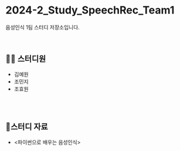 # 2024-2_Study_SpeechRec_Team1
음성인식 1팀 스터디 저장소입니다.

<br>

## 👩‍💻 스터디원
- 김예원
- 조민지
- 조효원
<br>
<br>

## 🐥스터디 자료
- <파이썬으로 배우는 음성인식>
